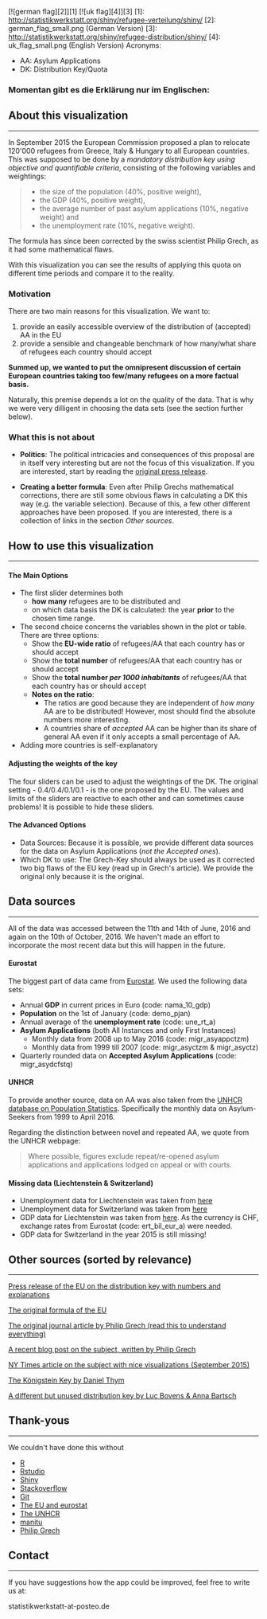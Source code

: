 [![german flag][2]][1] [![uk flag][4]][3] 
  [1]: http://statistikwerkstatt.org/shiny/refugee-verteilung/shiny/
  [2]: german_flag_small.png (German Version)
  [3]: http://statistikwerkstatt.org/shiny/refugee-distribution/shiny/
  [4]: uk_flag_small.png (English Version)
Acronyms:
* AA: Asylum Applications
* DK: Distribution Key/Quota

### Momentan gibt es die Erklärung nur im Englischen:

## About this visualization
___
In September 2015 the European Commission proposed a plan to relocate 120'000 refugees from Greece, Italy & Hungary to all European countries.
This was supposed to be done by a *mandatory distribution key using objective and quantifiable criteria*, consisting of the following variables and weightings:
> * the size of the population (40%, positive weight),
> * the GDP (40%, positive weight),
> * the average number of past asylum applications (10%, negative weight) and
> * the unemployment rate (10%, negative weight).

The formula has since been corrected by the swiss scientist Philip Grech, as it had some mathematical flaws.

With this visualization you can see the results of applying this quota on different time periods and compare it to the reality.

### Motivation

There are two main reasons for this visualization. We want to:

1. provide an easily accessible overview of the distribution of (accepted) AA in the EU
2. provide a sensible and changeable benchmark of how many/what share of refugees each country should accept

**Summed up, we wanted to put the omnipresent discussion of certain European countries taking too few/many refugees on a more factual basis.**

Naturally, this premise depends a lot on the quality of the data. That is why we were very dilligent in choosing the data sets (see the section further below).

### What this is not about
* **Politics**: The political intricacies and consequences of this proposal are in itself very interesting but are not the focus of this visualization. If you are interested, start by reading the [original press release](http://europa.eu/rapid/press-release_MEMO-15-5597_en.htm).

* **Creating a better formula**: Even after Philip Grechs mathematical corrections, there are still some obvious flaws in calculating a DK this way (e.g. the variable selection). Because of this, a few other different approaches have been proposed. If you are interested, there is a collection of links in the section *Other sources*.

## How to use this visualization
___
#### The Main Options

* The first slider determines both
  * **how many** refugees are to be distributed and
  * on which data basis the DK is calculated: the year **prior** to the chosen time range.
* The second choice concerns the variables shown in the plot or table. There are three options:
  * Show the **EU-wide ratio** of refugees/AA that each country has or should accept
  * Show the **total number** of refugees/AA that each country has or should accept
  * Show the **total number *per 1000 inhabitants*** of refugees/AA that each country has or should accept
  * **Notes on the ratio**:
      * The ratios are good because they are independent of _how many_ AA are to be distributed! However, most should find the absolute numbers more interesting.
      * A countries share of _accepted_ AA can be higher than its share of general AA even if it only accepts a small percentage of AA.
* Adding more countries is self-explanatory

#### Adjusting the weights of the key

The four sliders can be used to adjust the weightings of the DK. The original setting - 0.4/0.4/0.1/0.1 - is the one proposed by the EU. The values and limits of the sliders are reactive to each other and can sometimes cause problems!
It is possible to hide these sliders.

#### The Advanced Options

* Data Sources: Because it is possible, we provide different data sources for the data on Asylum Applications (_not the Accepted ones_).
* Which DK to use: The Grech-Key should always be used as it corrected two big flaws of the EU key (read up in Grech's article). We provide the original only because it is the original.

## Data sources
___
All of the data was accessed between the 11th and 14th of June, 2016 and again on the 10th of October, 2016. We haven't made an effort to incorporate the most recent data but this will happen in the future.

#### Eurostat
The biggest part of data came from [Eurostat](http://ec.europa.eu/eurostat). We used the following data sets:
* Annual **GDP** in current prices in Euro (code: nama_10_gdp)
* **Population** on the 1st of January (code: demo_pjan)
* Annual average of the **unemployment rate** (code: une_rt_a)
* **Asylum Applications** (both All Instances and only First Instances)
	* Monthly data from 2008 up to May 2016 (code: migr_asyappctzm)
	* Monthly data from 1999 till 2007 (code: migr_asyctzm & migr_asyctz)
* Quarterly rounded data on **Accepted Asylum Applications** (code: migr_asydcfstq)

#### UNHCR
To provide another source, data on AA was also taken from the [UNHCR database on Population Statistics](http://popstats.unhcr.org/en/overview). Specifically the monthly data on Asylum-Seekers from 1999 to April 2016.

Regarding the distinction between novel and repeated AA, we quote from the UNHCR webpage:
> Where possible, figures exclude repeat/re-opened asylum applications and applications lodged on appeal or with courts.

#### Missing data (Liechtenstein & Switzerland)

* Unemployment data for Liechtenstein was taken from [here](http://www.llv.li/#/11432/arbeitslosenstatistik)
* Unemployment data for Switzerland was taken from [here](http://www.bfs.admin.ch/bfs/portal/de/index/themen/03/03/blank/data/01.html)
* GDP data for Liechtenstein was taken from [here](http://etab.llv.li/PXWeb/pxweb/de/?rxid=3bd05ee8-fc11-4982-a9af-aae15ce602c4). As the currency is CHF, exchange rates from Eurostat (code: ert_bil_eur_a) were needed.
* GDP data for Switzerland in the year 2015 is still missing!

## Other sources (sorted by relevance)
___
[Press release of the EU on the distribution key with numbers and explanations](http://europa.eu/rapid/press-release_MEMO-15-5597_en.htm)

[The original formula of the EU](http://ec.europa.eu/dgs/home-affairs/what-we-do/policies/european-agenda-migration/proposal-implementation-package/docs/proposal_for_regulation_of_ep_and_council_establishing_a_crisis_relocation_mechanism_-_annex_en.pdf)

[The original journal article by Philip Grech (read this to understand everything)](http://eup.sagepub.com/content/early/2016/05/26/1465116516649244.abstract)

[A recent blog post on the subject, written by Philip Grech](http://blogs.lse.ac.uk/europpblog/2016/08/30/why-the-eu-still-requires-a-fairer-formula-for-distributing-refugees/)

[NY Times article on the subject with nice visualizations (September 2015)](http://www.nytimes.com/interactive/2015/09/04/world/europe/europe-refugee-distribution.html?_r=1)

[The Königstein Key by Daniel Thym](http://verfassungsblog.de/germanys-domestic-koenigstein-quota-system-and-eu-asylum-policy/#.VXdawucRXnp)

[A different but unused distribution key by Luc Bovens & Anna Bartsch](http://www.voxeurop.eu/en/content/article/5041680-towards-fairer-distribution-asylum-seekers)

## Thank-yous
___

We couldn't have done this without

* [R](https://www.r-project.org/)
* [Rstudio](https://www.rstudio.com/)
* [Shiny](http://shiny.rstudio.com/)
* [Stackoverflow](https://stackoverflow.com/)
* [Git](https://git-scm.com/)
* [The EU and eurostat](http://ec.europa.eu/eurostat)
* [The UNHCR](http://www.unhcr.de/)
* [manitu](https://manitu.de/)
* [Philip Grech](http://www.necom.ethz.ch/people/person-detail.html?persid=115265)

## Contact
___

If you have suggestions how the app could be improved, feel free to write us at:

statistikwerkstatt-at-posteo.de

